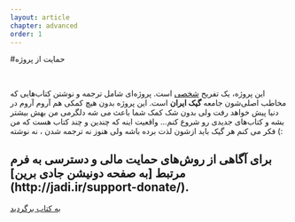```yaml
---
layout: article
chapter: advanced 
order: 1
---
```


#حمایت از پروژه

<br />

این پروژه، یک تفریح [شخصی](http://jadi.net) است. پروژه‌ای شامل ترجمه و نوشتن کتاب‌هایی که مخاطب اصلی‌شون جامعه **گیک ایران**‌ است. این پروژه بدون هیچ کمکی هم آروم آروم در دنیا پیش خواهد رفت ولی بدون شک کمک شما باعث می شه دلگرمی من بهش بیشتر بشه و کتاب‌های جدیدی رو شروع کنم... واقعیت اینه که چندین و چند کتاب هست که من فکر می کنم هر گیک باید ازشون لذت برده باشه ولی هنوز نه ترجمه شدن ، نه نوشته (: 


<p></p>





<h2>
برای آگاهی از روش‌های حمایت مالی و دسترسی به فرم مرتبط [به صفحه دونیشن جادی برین](http://jadi.ir/support-donate/).</br >
</h2>




<a href="/about.html" class="clearfix btn btn-lg btn-default" >به کتاب برگردید</a>


